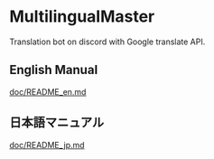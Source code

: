 # MultilingualMaster
Translation bot on discord with Google translate API.

## English Manual
[doc/README_en.md](doc/README_en.md)
## 日本語マニュアル
[doc/README_jp.md](doc/README_jp.md)